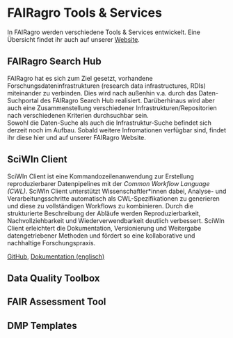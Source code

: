 # FAIRagro Tools & Services

In FAIRagro werden verschiedene Tools & Services entwickelt.
Eine Übersicht findet ihr auch auf unserer [Website]().

<!--Link zu Website einfügen und Liste der Tools anpassen!
Rücksprache mit Manuela was kommt wohin...-->

## FAIRagro Search Hub
<!--Text größtenteils identisch mit "FAIRagro Infrastruktur-Suche"-Abschnitt unter Repositories-->
FAIRagro hat es sich zum Ziel gesetzt, vorhandene Forschungsdateninfrastrukturen (research data infrastructures, RDIs) miteinander zu verbinden.
Dies wird nach außenhin v.a. durch das Daten-Suchportal des FAIRagro Search Hub realisiert.
Darüberhinaus wird aber auch eine Zusammenstellung verschiedener Infrastrukturen/Repositorien nach verschiedenen Kriterien durchsuchbar sein.  
Sowohl die Daten-Suche als auch die Infrastruktur-Suche befindet sich derzeit noch im Aufbau.
Sobald weitere Infromationen verfügbar sind, findet ihr diese hier und auf unserer FAIRagro Website.

## SciWIn Client
SciWIn Client ist eine Kommandozeilenanwendung zur Erstellung reproduzierbarer Datenpipelines mit der _Common Workflow Language (CWL)_. SciWIn Client unterstützt Wissenschaftler*innen dabei, Analyse- und Verarbeitungsschritte automatisch als CWL-Spezifikationen zu generieren und diese zu vollständigen Workflows zu kombinieren.
Durch die strukturierte Beschreibung der Abläufe werden Reproduzierbarkeit, Nachvollziehbarkeit und Wiederverwendbarkeit deutlich verbessert. SciWIn Client erleichtert die Dokumentation, Versionierung und Weitergabe datengetriebener Methoden und fördert so eine kollaborative und nachhaltige Forschungspraxis.

[GitHub](https://github.com/fairagro/m4.4_sciwin_client), [Dokumentation (englisch)](https://fairagro.github.io/m4.4_sciwin_client/)

## Data Quality Toolbox

## FAIR Assessment Tool

## DMP Templates
